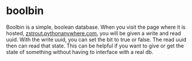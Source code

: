 # boolbin

Boolbin is a simple, boolean database. When you visit the page where it is hosted, [zstrout.pythonanywhere.com](zstrout.pythonanywhere.com), you will be given a write and read uuid. With the write uuid, you can set the bit to true or false. The read uuid then can read that state. This can be helpful if you want to give or get the state of something without having to interface with a real db.   
